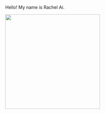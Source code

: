 Hello! My name is Rachel Ai.

<image src="https://scontent-lga3-1.cdninstagram.com/v/t51.2885-15/e35/102534118_244851740147186_3957491472977924036_n.jpg?_nc_ht=scontent-lga3-1.cdninstagram.com&_nc_cat=102&_nc_ohc=zLkmmx5LhlYAX_-E45N&oh=d751b6d006d68c4f50fe89f9fcaece64&oe=5F10A582" width="300">
